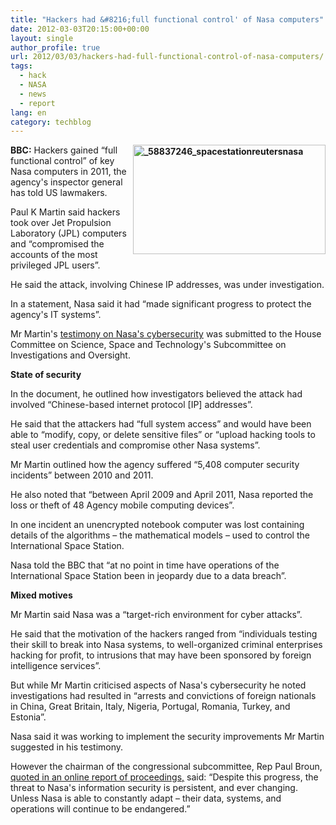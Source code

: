 ```yaml
---
title: "Hackers had &#8216;full functional control' of Nasa computers"
date: 2012-03-03T20:15:00+00:00
layout: single
author_profile: true
url: 2012/03/03/hackers-had-full-functional-control-of-nasa-computers/
tags:
  - hack
  - NASA
  - news
  - report
lang: en
category: techblog
---
```

**[<img title="_58837246_spacestationreutersnasa" border="0" alt="_58837246_spacestationreutersnasa" align="right" src="http://lh5.ggpht.com/-NT8Za4zQPPk/T1J0638nUSI/AAAAAAAAFDc/F21nAUJ8vOE/_58837246_spacestationreutersnasa_thumb%25255B1%25255D.jpg?imgmax=800" width="308" height="175" />](http://lh3.ggpht.com/-fnmJA2A1z9E/T1J0rcanuSI/AAAAAAAAFDU/u8e4saPH2Zs/s1600-h/_58837246_spacestationreutersnasa%25255B3%25255D.jpg)BBC:** Hackers gained “full functional control” of key Nasa computers in 2011, the agency's inspector general has told US lawmakers. 

Paul K Martin said hackers took over Jet Propulsion Laboratory (JPL) computers and “compromised the accounts of the most privileged JPL users”. 

He said the attack, involving Chinese IP addresses, was under investigation. 

In a statement, Nasa said it had “made significant progress to protect the agency's IT systems”. 

Mr Martin's [testimony on Nasa's cybersecurity](http://oig.nasa.gov/congressional/FINAL_written_statement_for_%20IT_%20hearing_February_26_edit_v2.pdf) was submitted to the House Committee on Science, Space and Technology's Subcommittee on Investigations and Oversight. 

**State of security** 

In the document, he outlined how investigators believed the attack had involved “Chinese-based internet protocol [IP] addresses”. 

He said that the attackers had “full system access” and would have been able to “modify, copy, or delete sensitive files” or “upload hacking tools to steal user credentials and compromise other Nasa systems”. 

Mr Martin outlined how the agency suffered “5,408 computer security incidents” between 2010 and 2011. 

He also noted that “between April 2009 and April 2011, Nasa reported the loss or theft of 48 Agency mobile computing devices”. 

In one incident an unencrypted notebook computer was lost containing details of the algorithms &#8211; the mathematical models &#8211; used to control the International Space Station. 

Nasa told the BBC that “at no point in time have operations of the International Space Station been in jeopardy due to a data breach”. 

**Mixed motives** 

Mr Martin said Nasa was a “target-rich environment for cyber attacks”. 

He said that the motivation of the hackers ranged from “individuals testing their skill to break into Nasa systems, to well-organized criminal enterprises hacking for profit, to intrusions that may have been sponsored by foreign intelligence services”. 

But while Mr Martin criticised aspects of Nasa's cybersecurity he noted investigations had resulted in “arrests and convictions of foreign nationals in China, Great Britain, Italy, Nigeria, Portugal, Romania, Turkey, and Estonia”. 

Nasa said it was working to implement the security improvements Mr Martin suggested in his testimony. 

However the chairman of the congressional subcommittee, Rep Paul Broun, [quoted in an online report of proceedings,](http://science.house.gov/press-release/witnesses-highlight-unique-cybersecurity-challenges-nasa) said: “Despite this progress, the threat to Nasa's information security is persistent, and ever changing. Unless Nasa is able to constantly adapt &#8211; their data, systems, and operations will continue to be endangered.”